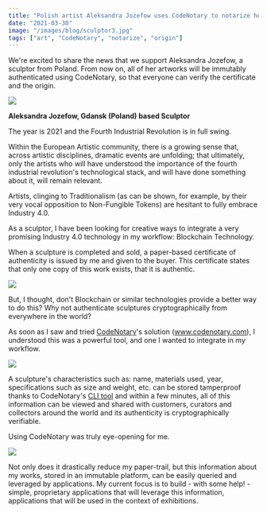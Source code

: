 ```yaml
---
title: "Polish artist Aleksandra Jozefow uses CodeNotary to notarize her work"
date: "2021-03-30"
image: "/images/blog/sculptor3.jpg"
tags: ["art", "CodeNotary", "notarize", "origin"]
---
```


We're excited to share the news that we support Aleksandra Jozefow, a sculptor from Poland. From now on, all of her artworks will be immutably authenticated using CodeNotary, so that everyone can verify the certificate and the origin. 

<img src="/images/blog/aleksandra-jozefow.png">

**Aleksandra Jozefow, Gdansk (Poland) based Sculptor**

The year is 2021 and the Fourth Industrial Revolution is in full swing.

Within the European Artistic community, there is a growing sense that, across artistic disciplines, dramatic events are unfolding; that ultimately, only the artists who will have understood the importance of the fourth industrial revolution&#39;s technological stack, and will have done something about it, will remain relevant.

Artists, clinging to Traditionalism (as can be shown, for example, by their very vocal opposition to Non-Fungible Tokens) are hesitant to fully embrace Industry 4.0.

As a sculptor, I have been looking for creative ways to integrate a very promising Industry 4.0 technology in my workflow: Blockchain Technology.

When a sculpture is completed and sold, a paper-based certificate of authenticity is issued by me and given to the buyer. This certificate states that only one copy of this work exists, that it is authentic.

<img src="/images/blog/sculptor1.jpg">

But, I thought, don&#39;t Blockchain or similar technologies provide a better way to do this? Why not authenticate sculptures cryptographically from everywhere in the world?

As soon as I saw and tried [CodeNotary](http://CodeNotary/)&#39;s solution (www.codenotary.com), I understood this was a powerful tool, and one I wanted to integrate in my workflow.

<img src="/images/blog/sculptor2.jpg">

A sculpture&#39;s characteristics such as: name, materials used, year, specifications such as size and weight, etc. can be stored tamperproof thanks to CodeNotary&#39;s [CLI tool](https://github.com/codenotary/vcn) and within a few minutes, all of this information can be viewed and shared with customers, curators and collectors around the world and its authenticity is cryptographically verifiable.

Using CodeNotary was truly eye-opening for me.

<img src="/images/blog/sculptor3.jpg">


Not only does it drastically reduce my paper-trail, but this information about my works, stored in an immutable platform, can be easily queried and leveraged by applications. My current focus is to build - with some help! - simple, proprietary applications that will leverage this information, applications that will be used in the context of exhibitions.
